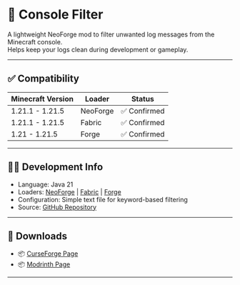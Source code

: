 # 🧩 Console Filter

A lightweight NeoForge mod to filter unwanted log messages from the Minecraft console.  
Helps keep your logs clean during development or gameplay.

---

## ✅ Compatibility

| Minecraft Version | Loader   | Status       |
|-------------------|----------|--------------|
|  1.21.1 - 1.21.5  | NeoForge | ✅ Confirmed |
|  1.21.1 - 1.21.5  |  Fabric  | ✅ Confirmed |
|   1.21 - 1.21.5   |  Forge   | ✅ Confirmed |

---

## 🧑‍💻 Development Info

- Language: Java 21
- Loaders: [NeoForge](https://neoforged.net/) | [Fabric](https://fabricmc.net/) | [Forge](https://files.minecraftforge.net/net/minecraftforge/forge/index_1.21.html)
- Configuration: Simple text file for keyword-based filtering
- Source: [GitHub Repository](https://github.com/Sattik-Tarafder/ConsoleFilter)

---

## 🔗 Downloads

- 📦 [CurseForge Page](https://www.curseforge.com/minecraft/mc-mods/consolefilter)
- 📦 [Modrinth Page](https://modrinth.com/mod/consolefilter)

---

